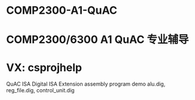# COMP2300-A1-QuAC
# COMP2300/6300 A1 QuAC 专业辅导
# VX: csprojhelp

QuAC ISA Digital ISA Extension assembly program demo alu.dig, reg_file.dig, control_unit.dig
